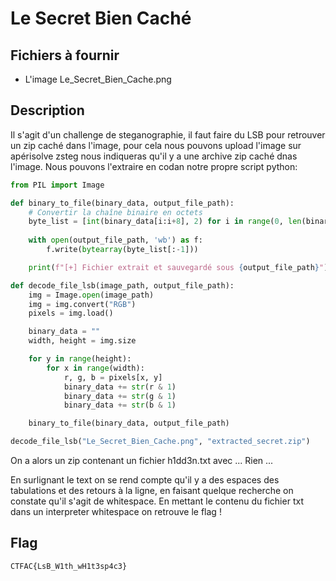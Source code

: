 # Le Secret Bien Caché

## Fichiers à fournir

- L'image Le_Secret_Bien_Cache.png

## Description

Il s'agit d'un challenge de steganographie, il faut faire du LSB pour retrouver un zip caché dans l'image, pour cela nous pouvons upload l'image sur apérisolve zsteg nous indiqueras qu'il y a une archive zip caché dnas l'image.
Nous pouvons l'extraire en codan notre propre script python:

```py
from PIL import Image

def binary_to_file(binary_data, output_file_path):
    # Convertir la chaîne binaire en octets
    byte_list = [int(binary_data[i:i+8], 2) for i in range(0, len(binary_data), 8)]
    
    with open(output_file_path, 'wb') as f:
        f.write(bytearray(byte_list[:-1]))

    print(f"[+] Fichier extrait et sauvegardé sous {output_file_path}")

def decode_file_lsb(image_path, output_file_path):
    img = Image.open(image_path)
    img = img.convert("RGB")
    pixels = img.load()

    binary_data = ""
    width, height = img.size

    for y in range(height):
        for x in range(width):
            r, g, b = pixels[x, y]
            binary_data += str(r & 1)
            binary_data += str(g & 1)
            binary_data += str(b & 1)

    binary_to_file(binary_data, output_file_path)

decode_file_lsb("Le_Secret_Bien_Cache.png", "extracted_secret.zip")
```

On a alors un zip contenant un fichier h1dd3n.txt avec ... Rien ...

En surlignant le text on se rend compte qu'il y a des espaces des tabulations et des retours à la ligne, en faisant quelque recherche on constate qu'il s'agit de whitespace.
En mettant le contenu du fichier txt dans un interpreter whitespace on retrouve le flag !

## Flag
`CTFAC{LsB_W1th_wH1t3sp4c3}`